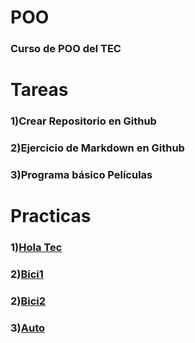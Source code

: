 # POO
### Curso de POO del TEC

# Tareas

### 1)Crear Repositorio en Github

### 2)Ejercicio de Markdown en Github

### 3)Programa básico Películas


# Practicas
### 1)[Hola Tec](../README.md)

### 2)[Bici1](../Bici/Program.cs)

### 2)[Bici2](../README.md)

### 3)[Auto](../README.md)
